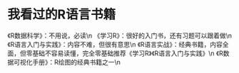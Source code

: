 # 我看过的R语言书籍
《R数据科学》：不用说，必读\n
《学习R》：很好的入门书，还有习题可以跟着做\n
《R语言入门与实践》：内容不难，但很有意思\n
《R语言实战》：经典书籍，内容全面，但零基础不容易读懂，完全零基础推荐《学习R》《R语言入门与实践》\n
《R数据可视化手册》：R绘图的经典书籍之一\n
